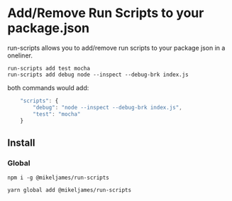 # Add/Remove Run Scripts to your package.json
run-scripts allows you to add/remove run scripts to your package json in a oneliner.

```
run-scripts add test mocha
run-scripts add debug node --inspect --debug-brk index.js
```

both commands would add:
```js
	"scripts": {
		"debug": "node --inspect --debug-brk index.js",
		"test": "mocha"
	}
```

## Install
### Global
```
npm i -g @mikeljames/run-scripts
```
```
yarn global add @mikeljames/run-scripts
```
